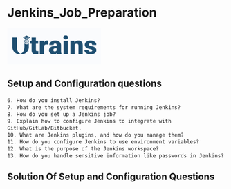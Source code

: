 # Jenkins_Job_Preparation

![alt text](../.assets\image.png)
 

## Setup and Configuration questions

    6. How do you install Jenkins?
    7. What are the system requirements for running Jenkins?
    8. How do you set up a Jenkins job?
    9. Explain how to configure Jenkins to integrate with GitHub/GitLab/Bitbucket.
    10. What are Jenkins plugins, and how do you manage them?
    11. How do you configure Jenkins to use environment variables?
    12. What is the purpose of the Jenkins workspace?
    13. How do you handle sensitive information like passwords in Jenkins?

## Solution Of Setup and Configuration Questions

